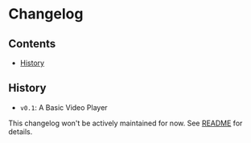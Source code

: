 # Changelog

<!-- START doctoc generated TOC please keep comment here to allow auto update -->
<!-- DON'T EDIT THIS SECTION, INSTEAD RE-RUN doctoc TO UPDATE -->
## Contents

- [History](#history)

<!-- END doctoc generated TOC please keep comment here to allow auto update -->

## History

- `v0.1`: A Basic Video Player

This changelog won't be actively maintained for now. See [README](README.md) for details.